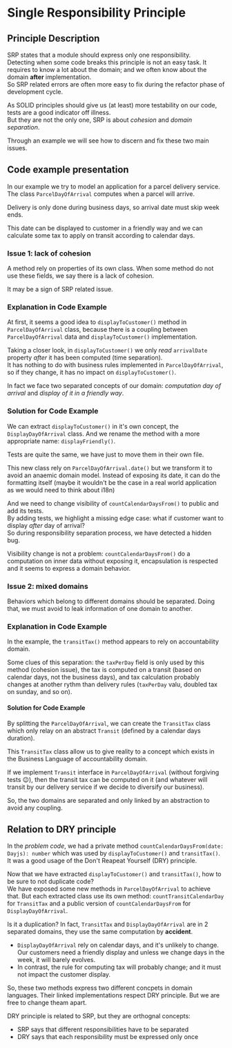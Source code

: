 # Single Responsibility Principle

## Principle Description

SRP states that a module should express only one responsibility.  
Detecting when some code breaks this principle is not an easy task. It requires to know a lot about the domain; and we often know about the domain **after** implementation.  
So SRP related errors are often more easy to fix during the refactor phase of development cycle.

As SOLID principles should give us (at least) more testability on our code, tests are a good indicator off illness.  
But they are not the only one, SRP is about _cohesion_ and _domain separation_.

Through an example we will see how to discern and fix these two main issues.

## Code example presentation

In our example we try to model an application for a parcel delivery service.  
The class `ParcelDayOfArrival` computes when a parcel will arrive.

Delivery is only done during business days, so arrival date must skip week ends.

This date can be displayed to customer in a friendly way and we can calculate some tax to apply on transit according to calendar days.

### Issue 1: lack of cohesion

A method rely on properties of its own class. When some method do not use these fields, we say there is a lack of cohesion.

It may be a sign of SRP related issue.

### Explanation in Code Example

At first, it seems a good idea to `displayToCustomer()` method in `ParcelDayOfArrival` class, because there is a coupling between `ParcelDayOfArrival` data and `displayToCustomer()` implementation.

Taking a closer look, in `displayToCustomer()` we only _read_ `arrivalDate` property _after_ it has been computed (time separation).  
It has nothing to do with business rules implemented in `ParcelDayOfArrival`, so if they change, it has no impact on `displayToCustomer()`.

In fact we face two separated concepts of our domain: _computation day of arrival_ and _display of it in a friendly way_.

### Solution for Code Example

We can extract `displayToCustomer()` in it's own concept, the `DisplayDayOfArrival` class. And we rename the method with a more appropriate name: `displayFriendly()`.

Tests are quite the same, we have just to move them in their own file.

This new class rely on `ParcelDayOfArrival.date()` but we transform it to avoid an anaemic domain model. Instead of exposing its date, it can do the formatting itself (maybe it wouldn't be the case in a real world application as we would need to think about i18n)

And we need to change visibility of `countCalendarDaysFrom()` to public and add its tests.  
By adding tests, we highlight a missing edge case: what if customer want to display _after_ day of arrival?  
So during responsibility separation process, we have detected a hidden bug.

Visibility change is not a problem: `countCalendarDaysFrom()` do a computation on inner data without exposing it, encapsulation is respected and it seems to express a domain behavior.

### Issue 2: mixed domains

Behaviors which belong to different domains should be separated. Doing that, we must avoid to leak information of one domain to another.

### Explanation in Code Example

In the example, the `transitTax()` method appears to rely on accountability domain.

Some clues of this separation: the `taxPerDay` field is only used by this method (cohesion issue), the tax is computed on a transit (based on calendar days, not the business days), and tax calculation probably changes at another rythm than delivery rules (`taxPerDay` valu, doubled tax on sunday, and so on).

#### Solution for Code Example

By splitting the `ParcelDayOfArrival`, we can create the `TransitTax` class which only relay on an abstract `Transit` (defined by a calendar days duration).

This `TransitTax` class allow us to give reality to a concept which exists in the Business Language of accountability domain.

If we implement `Transit` interface in `ParcelDayOfArrival` (without forgiving tests 😉), then the transit tax can be computed on it (and whatever will transit by our delivery service if we decide to diversify our business).

So, the two domains are separated and only linked by an abstraction to avoid any coupling.

## Relation to DRY principle

In the _problem code_, we had a private method `countCalendarDaysFrom(date: Dayjs): number` which was used by `displayToCustomer()` and `transitTax()`.  
It was a good usage of the Don't Reapeat Yourself (DRY) principle.

Now that we have extracted `displayToCustomer()` and `transitTax()`, how to be sure to not duplicate code?  
We have exposed some new methods in `ParcelDayOfArrival` to achieve that. But each extracted class use its own method: `countTransitCalendarDay` for `TransitTax` and a public version of `countCalendarDaysFrom` for `DisplayDayOfArrival`.

Is it a duplication? In fact, `TransitTax` and `DisplayDayOfArrival` are in 2 separated domains, they use the same computation by **accident**.

- `DisplayDayOfArrival` rely on calendar days, and it's unlikely to change. Our customers need a friendly display and unless we change days in the week, it will barely evolves.
- In contrast, the rule for computing tax will probably change; and it must not impact the customer display.

So, these two methods express two different concpets in domain languages. Their linked implementations respect DRY principle. But we are free to change theam apart.

DRY principle is related to SRP, but they are orthognal concepts:

- SRP says that different responsibilities have to be separated
- DRY says that each responsibility must be expressed only once
